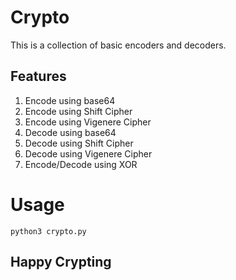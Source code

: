 # Crypto
This is a collection of basic encoders and decoders.
## Features
1. Encode using base64
2. Encode using Shift Cipher
3. Encode using Vigenere Cipher
4. Decode using base64
5. Decode using Shift Cipher
6. Decode using Vigenere Cipher
7. Encode/Decode using XOR

# Usage

`python3 crypto.py`
  

## Happy Crypting
